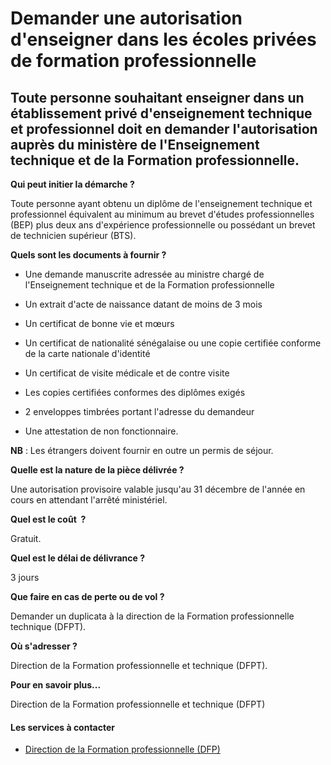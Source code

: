 # Demander une autorisation d'enseigner dans les écoles privées de formation professionnelle

Toute personne souhaitant enseigner dans un établissement privé d'enseignement technique et professionnel doit en demander l'autorisation auprès du ministère de l'Enseignement technique et de la Formation professionnelle.
-----------------------------------------------------------------------------------------------------------------------------------------------------------------------------------------------------------------------------

**Qui peut initier la démarche ?**

Toute personne ayant obtenu un diplôme de l'enseignement technique et professionnel équivalent au minimum au brevet d'études professionnelles (BEP) plus deux ans d'expérience professionnelle ou possédant un brevet de technicien supérieur (BTS).  

**Quels sont les documents à fournir ?**

*   Une demande manuscrite adressée au ministre chargé de l'Enseignement technique et de la Formation professionnelle  
    
*   Un extrait d'acte de naissance datant de moins de 3 mois  
    
*   Un certificat de bonne vie et mœurs  
    
*   Un certificat de nationalité sénégalaise ou une copie certifiée conforme de la carte nationale d'identité  
    
*   Un certificat de visite médicale et de contre visite  
    
*   Les copies certifiées conformes des diplômes exigés
*   2 enveloppes timbrées portant l'adresse du demandeur  
    
*   Une attestation de non fonctionnaire.

**NB** : Les étrangers doivent fournir en outre un permis de séjour.  
  
**Quelle est la nature de la pièce délivrée ?**  
  
Une autorisation provisoire valable jusqu'au 31 décembre de l'année en cours en attendant l'arrêté ministériel.  

**Quel est le coût  ?**

Gratuit.

**Quel est le délai de délivrance ?**

3 jours  

**Que faire en cas de perte ou de vol ?**

Demander un duplicata à la direction de la Formation professionnelle technique (DFPT).  

**Où s'adresser ?**

Direction de la Formation professionnelle et technique (DFPT).  

**Pour en savoir plus...**

Direction de la Formation professionnelle et technique (DFPT)

#### Les services à contacter

*   [Direction de la Formation professionnelle (DFP)](../../../services/direction-de-la-formation-professionnelle-dfp.md)